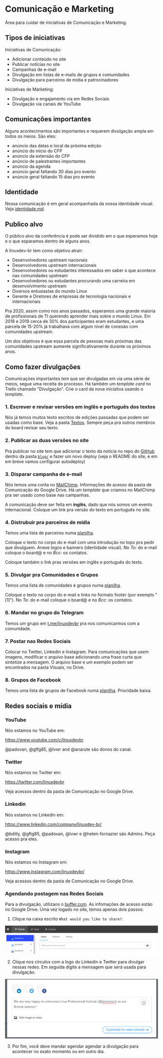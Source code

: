 # Comunicação e Marketing

Área para cuidar de iniciativas de Comunicação e Marketing.

## Tipos de iniciativas

Iniciativas de Comunicação:

* Adicionar conteúdo no site
* Publicar notícias no site
* Campanhas de e-mail
* Divulgação em listas de e-mails de grupos e comunidades
* Divulgação para parceiros de mídia e patrocinadores

Iniciativas de Marketing:

* Divulgação e engajamento via em Redes Sociais
* Divulgação via canais de YouTube

## Comunicações importantes

Alguns acontecimentos são importantes e requerem divulgação ampla em todos os meios. São eles:

* anúncio das datas e local da próxima edição
* anúncio do início do CFP
* anúncio da extensão do CFP
* anúncio de palestrantes importantes
* anúncio da agenda
* anúncio geral faltando 30 dias pro evento
* anúncio geral faltando 15 dias pro evento

## Identidade

Nossa comunicação é em geral acompanhada da nossa identidade visual. Veja [identidade.md](identidade.md).

## Publico alvo

O público alvo da conferência é pode ser dividido em o que esperamos hoje e o que esparamos dentro de alguns anos.

A linuxdev-br tem como objetivo atrair:

* Desenvolvedores upstream nacionais
* Desenvolvedores upstream internacionais
* Desenvolvedores ou estudantes interessados em saber o que acontece nas comunidades upstream
* Desenvolvedores ou estudantes procurando uma carreira em desenvolvimento upstream
* Diversos entusiastas do mundo Linux
* Gerente e Diretores de empresas de tecnologia nacionais e internacionais

Pra 2020, assim como nos anos passados, esperamos uma grande maioria de profissionais de TI querendo aprender mais sobre o mundo Linux. Em 2018 e 2019 cerca de 30% dos participantes eram estudantes, e uma parcela de 15-20% já trabalhava com algum nível de conexão com comunidades upstream.

Um dos objetivos é que essa parcela de pessoas mais próximas das comunidades upstream aumente significativamente durante os próximos anos.

## Como fazer divulgações

Comunicações importantes tem que ser divulgadas em via uma série de meios, segue uma receita do processo. Há também um *template card* no Trello chamado "Divulgação". Crie o card da nova iniciativa usando o *template*.

### 1. Escrever e revisar versões em inglês e português dos textos

Nós já temos muitos texto escritos de edições passadas que podem ser usadas como base. Veja a pasta [Textos](https://drive.google.com/drive/folders/191E04q-3UKY_Dhm6LYNARDQe3GRyrXbP?usp=sharing). Sempre peça pra outros membros do board revisar seu texto.

### 2. Publicar as duas versões no site

Pra publicar no site tem que adicionar o texto da notícia no repo do [GitHub](https://github.com/linuxdev-br/site) dentro da pasta [`blog/`](https://github.com/linuxdev-br/site/tree/master/src/blog) e fazer um novo deploy (veja o README do site, e em em breve vamos configurar autodeploy)

### 3. Disparar campanha de e-mail

Nós temos uma conta no [MailChimp](https://mailchimp.com/). Informações de acesso da pasta de Comunicação do Google Drive. Há um *template* que criamos no MailChimp pra ser usado como base nas campanhas.

A comunicação deve ser feita em **inglês**, dado que nós somos um evento internacional. Coloque um link pra versão do texto em português no site.

### 4. Distrubuir pra parceiros de mídia

Temos uma lista de parceiros numa [planilha](https://docs.google.com/spreadsheets/d/1XJcZ1NAEZJTd1Az_nOQkYdFAjDmXWJ51bDxoYyGP8pE/edit?usp=sharing). 

Coloque o texto no corpo do e-mail com uma introdução no topo pra pedir que divulguem. Anexe logos e banners (identidade visual). No *To:* do e-mail coloque o board@ e no *Bcc:* os contatos.

Coloque também o link pras versões em inglês e português do texto.

### 5. Divulgar pra Comunidades e Grupos

Temos uma lista de comunidades e grupos numa [planilha](https://docs.google.com/spreadsheets/d/1XJcZ1NAEZJTd1Az_nOQkYdFAjDmXWJ51bDxoYyGP8pE/edit?usp=sharing).

Coloque o texto no corpo do e-mail e links no formato footer (por exemplo "[1]"). No *To:* do e-mail coloque o board@ e no *Bcc:* os contatos.

### 6. Mandar no grupo do Telegram

Temos um grupo em [t.me/linuxdevbr](https://t.me/linuxdevbr ) pra nos comunicarmos com a comunidade.

### 7. Postar nas Redes Sociais

Colocar no Twitter, Linkedin e Instagram. Para comunicações que usem imagens, modificar o arquivo base adicionando uma frase curta que sintetize a mensagem. O arquivo base e um exemplo podem ser encontrados na pasta Visuais, no Drive.

### 8. Grupos de Facebook

Temos uma lista de grupos de Facebook numa [planilha](https://docs.google.com/spreadsheets/d/1XJcZ1NAEZJTd1Az_nOQkYdFAjDmXWJ51bDxoYyGP8pE/edit?usp=sharing). Prioridade baixa.

## Redes sociais e mídia

### YouTube

Nós estamos no YouTube em:

https://www.youtube.com/c/linuxdevbr

@padovan, @gtfg85, @lvwr and @anarute são donos do canal.

### Twitter

Nós estamos no Twitter em:

https://twitter.com/linuxdevbr

Veja acessos dentro da pasta de Comunicação no Google Drive.

### Linkedin

Nós estamos no Linkedin em:

https://www.linkedin.com/company/linuxdev-br/

@bdilly, @gftg85, @padovan, @lvwr e @helen-fornazier são Admins. Peça acesso pra eles.

### Instagram

Nós estamos no Instagram em:

https://www.instagram.com/linuxdevbr/

Veja acessos dentro da pasta de Comunicação no Google Drive.

### Agendando postagem nas Redes Sociais

Para a divulgação, utilizaos o [buffer.com](https://buffer.com/). As infomações de acesso estão no Google Drive. Uma vez logado no site, temos apenas dois passos:

1. Clique na caixa escrito `What would you like to share?`.

![Alt text](figuras/buffer_1.png?raw=true "Publisher")

2. Clique nos círculos com a logo do Linkedin e Twitter para divulgar
   nessas redes. Em seguida digite a mensagem que será usada para divulgação.

![Alt text](figuras/buffer_2.png?raw=true "Message")

3. Por fim, você deve mandar agendar agendar
   a divulgação para acontecer no exato momento ou em outro dia.
